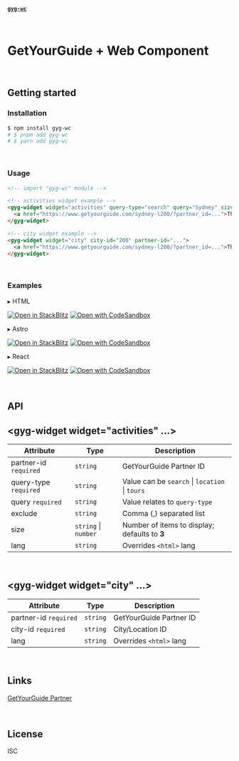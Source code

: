 [**`gyg-wc`**](../README.md)

&nbsp;

# GetYourGuide + Web Component

&nbsp;

## Getting started

### Installation

```bash
$ npm install gyg-wc
# $ pnpm add gyg-wc
# $ yarn add gyg-wc
```

&nbsp;

### Usage

```html
<!-- import "gyg-wc" module -->

<!-- activities widget example -->
<gyg-widget widget="activities" query-type="search" query="Sydney" size="3" partner-id="...">
  <a href="https://www.getyourguide.com/sydney-l200/?partner_id=...">Things to do in Sydney</a>
</gyg-widget>

<!-- city widget example -->
<gyg-widget widget="city" city-id="200" partner-id="...">
  <a href="https://www.getyourguide.com/sydney-l200/?partner_id=...">Things to do in Sydney</a>
</gyg-widget>
```

&nbsp;

### Examples

&#9656; HTML

[![Open in StackBlitz](https://developer.stackblitz.com/img/open_in_stackblitz.svg)](https://stackblitz.com/github/theisel/getyourguide/tree/main/examples/gyg-wc/html)
[![Open with CodeSandbox](https://assets.codesandbox.io/github/button-edit-lime.svg)](https://codesandbox.io/p/sandbox/github/theisel/getyourguide/tree/main/examples/gyg-wc/html)

&#9656; Astro

[![Open in StackBlitz](https://developer.stackblitz.com/img/open_in_stackblitz.svg)](https://stackblitz.com/github/theisel/getyourguide/tree/main/examples/gyg-wc/astro)
[![Open with CodeSandbox](https://assets.codesandbox.io/github/button-edit-lime.svg)](https://codesandbox.io/p/sandbox/github/theisel/getyourguide/tree/main/examples/gyg-wc/astro)

&#9656; React

[![Open in StackBlitz](https://developer.stackblitz.com/img/open_in_stackblitz.svg)](https://stackblitz.com/github/theisel/getyourguide/tree/main/examples/gyg-wc/react)
[![Open with CodeSandbox](https://assets.codesandbox.io/github/button-edit-lime.svg)](https://codesandbox.io/p/sandbox/github/theisel/getyourguide/tree/main/examples/gyg-wc/react)

&nbsp;

## API

## \<gyg-widget widget="activities" ...\>

| Attribute             | Type                 | Description                                    |
| --------------------- | -------------------- | ---------------------------------------------- |
| partner-id `required` | `string`             | GetYourGuide Partner ID                        |
| query-type `required` | `string`             | Value can be `search` \| `location` \| `tours` |
| query `required`      | `string`             | Value relates to `query-type`                  |
| exclude               | `string`             | Comma (,) separated list                       |
| size                  | `string` \| `number` | Number of items to display; defaults to **3**  |
| lang                  | `string`             | Overrides `<html>` lang                        |

&nbsp;

## \<gyg-widget widget="city" ...\>

| Attribute             | Type     | Description             |
| --------------------- | -------- | ----------------------- |
| partner-id `required` | `string` | GetYourGuide Partner ID |
| city-id `required`    | `string` | City/Location ID        |
| lang                  | `string` | Overrides `<html>` lang |

&nbsp;

## Links

[GetYourGuide Partner](https://partner.getyourguide.com/)

&nbsp;

## License

ISC
